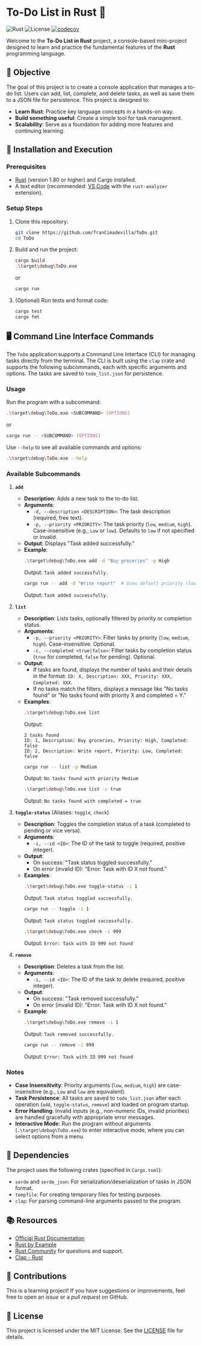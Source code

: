 # To-Do List in Rust 🦀

![Rust](https://img.shields.io/badge/Rust-1.80+-orange?logo=rust)
![License](https://img.shields.io/badge/license-MIT-blue)
[![codecov](https://codecov.io/gh/francimadevilla/ToDo/graph/badge.svg?token=OO8IJN46YX)](https://codecov.io/gh/francimadevilla/ToDo)

Welcome to the **To-Do List in Rust** project, a console-based mini-project designed to learn and practice the fundamental features of the **Rust** programming language.

## 🎯 Objective

The goal of this project is to create a console application that manages a to-do list. Users can add, list, complete, and delete tasks, as well as save them to a JSON file for persistence. This project is designed to:

- **Learn Rust**: Practice key language concepts in a hands-on way.
- **Build something useful**: Create a simple tool for task management.
- **Scalability**: Serve as a foundation for adding more features and continuing learning.

## 🚀 Installation and Execution

### Prerequisites
- [Rust](https://www.rust-lang.org/tools/install) (version 1.80 or higher) and Cargo installed.
- A text editor (recommended: [VS Code](https://code.visualstudio.com/) with the `rust-analyzer` extension).

### Setup Steps
1. Clone this repository:
   ```bash
   git clone https://github.com/franCimadevilla/ToDo.git
   cd ToDo
   ```

2. Build and run the project:
   ```bash
   cargo build
   .\target\debug\ToDo.exe
   ```
   or
   ```bash
   cargo run
   ```

3. (Optional) Run tests and format code:
   ```bash
   cargo test
   cargo fmt
   ```

## 🖥️ Command Line Interface Commands

The `ToDo` application supports a Command Line Interface (CLI) for managing tasks directly from the terminal. The CLI is built using the `clap` crate and supports the following subcommands, each with specific arguments and options. The tasks are saved to `todo_list.json` for persistence.

### Usage
Run the program with a subcommand:
```bash
.\target\debug\ToDo.exe <SUBCOMMAND> [OPTIONS]
```
or
```bash
cargo run -- <SUBCOMMAND> [OPTIONS]
```

Use `--help` to see all available commands and options:
```bash
.\target\debug\ToDo.exe --help
```

### Available Subcommands

1. **`add`**
   - **Description**: Adds a new task to the to-do list.
   - **Arguments**:
     - `-d, --description <DESCRIPTION>`: The task description (required, free text).
     - `-p, --priority <PRIORITY>`: The task priority (`low`, `medium`, `high`). Case-insensitive (e.g., `Low` or `low`). Defaults to `low` if not specified or invalid.
   - **Output**: Displays "Task added successfully."
   - **Example**:
     ```bash
     .\target\debug\ToDo.exe add -d "Buy groceries" -p High
     ```
     Output: `Task added successfully.`
     ```bash
     cargo run -- add -d "Write report"  # Uses default priority (low)
     ```
     Output: `Task added successfully.`

2. **`list`**
   - **Description**: Lists tasks, optionally filtered by priority or completion status.
   - **Arguments**:
     - `-p, --priority <PRIORITY>`: Filter tasks by priority (`low`, `medium`, `high`). Case-insensitive. Optional.
     - `-c, --completed <true|false>`: Filter tasks by completion status (`true` for completed, `false` for pending). Optional.
   - **Output**:
     - If tasks are found, displays the number of tasks and their details in the format: `ID: X, Description: XXX, Priority: XXX, Completed: XXX`.
     - If no tasks match the filters, displays a message like "No tasks found" or "No tasks found with priority X and completed = Y."
   - **Examples**:
     ```bash
     .\target\debug\ToDo.exe list
     ```
     Output: 
     ```
     2 tasks found
     ID: 1, Description: Buy groceries, Priority: High, Completed: false
     ID: 2, Description: Write report, Priority: Low, Completed: false
     ```
     ```bash
     cargo run -- list -p Medium
     ```
     Output: `No tasks found with priority Medium`
     ```bash
     .\target\debug\ToDo.exe list -c true
     ```
     Output: `No tasks found with completed = true`

3. **`toggle-status`** (Aliases: `toggle`, `check`)
   - **Description**: Toggles the completion status of a task (completed to pending or vice versa).
   - **Arguments**:
     - `-i, --id <ID>`: The ID of the task to toggle (required, positive integer).
   - **Output**:
     - On success: "Task status toggled successfully."
     - On error (invalid ID): "Error: Task with ID X not found."
   - **Examples**:
     ```bash
     .\target\debug\ToDo.exe toggle-status -i 1
     ```
     Output: `Task status toggled successfully.`
     ```bash
     cargo run -- toggle -i 1
     ```
     Output: `Task status toggled successfully.`
     ```bash
     .\target\debug\ToDo.exe check -i 999
     ```
     Output: `Error: Task with ID 999 not found`

4. **`remove`**
   - **Description**: Deletes a task from the list.
   - **Arguments**:
     - `-i, --id <ID>`: The ID of the task to delete (required, positive integer).
   - **Output**:
     - On success: "Task removed successfully."
     - On error (invalid ID): "Error: Task with ID X not found."
   - **Example**:
     ```bash
     .\target\debug\ToDo.exe remove -i 1
     ```
     Output: `Task removed successfully.`
     ```bash
     cargo run -- remove -i 999
     ```
     Output: `Error: Task with ID 999 not found`

### Notes
- **Case Insensitivity**: Priority arguments (`low`, `medium`, `high`) are case-insensitive (e.g., `Low` and `low` are equivalent).
- **Task Persistence**: All tasks are saved to `todo_list.json` after each operation (`add`, `toggle-status`, `remove`) and loaded on program startup.
- **Error Handling**: Invalid inputs (e.g., non-numeric IDs, invalid priorities) are handled gracefully with appropriate error messages.
- **Interactive Mode**: Run the program without arguments (`.\target\debug\ToDo.exe`) to enter interactive mode, where you can select options from a menu.

## 🧰 Dependencies
The project uses the following crates (specified in `Cargo.toml`):
- `serde` and `serde_json`: For serialization/deserialization of tasks in JSON format.
- `tempfile`: For creating temporary files for testing purposes.
- `clap`: For parsing command-line arguments passed to the program.

## 📚 Resources
- [Official Rust Documentation](https://doc.rust-lang.org)
- [Rust by Example](https://doc.rust-lang.org/rust-by-example/)
- [Rust Community](https://users.rust-lang.org) for questions and support.
- [Clap - Rust](https://docs.rs/clap/latest/clap/)

## 🤝 Contributions
This is a learning project! If you have suggestions or improvements, feel free to open an *issue* or a *pull request* on GitHub.

## 📜 License
This project is licensed under the MIT License. See the [LICENSE](LICENSE) file for details.
